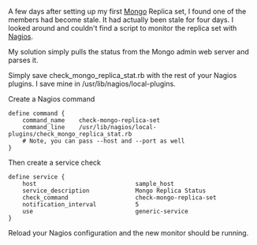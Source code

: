 A few days after setting up my first <a href="http://www.mongodb.org/">Mongo</a> Replica set, I found one of the
members had become stale.  It had actually been stale for four days.  I looked around and couldn't find
a script to monitor the replica set with <a href="http://www.nagios.org/">Nagios</a>.

My solution simply pulls the status from the Mongo admin web server and parses it.

Simply save check_mongo_replica_stat.rb with the rest of your Nagios plugins.  I save mine in
/usr/lib/nagios/local-plugins.

Create a Nagios command

    define command {
	    command_name    check-mongo-replica-set
	    command_line    /usr/lib/nagios/local-plugins/check_mongo_replica_stat.rb
	    # Note, you can pass --host and --port as well
    }


Then create a service check

    define service {
        host				            sample_host
        service_description             Mongo Replica Status
        check_command                   check-mongo-replica-set
	    notification_interval		    5
        use                             generic-service
    }

Reload your Nagios configuration and the new monitor should be running.
